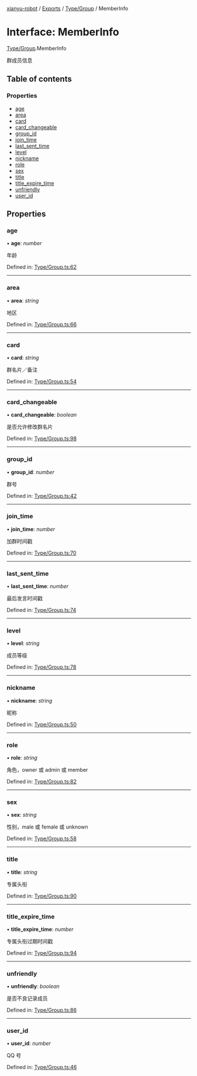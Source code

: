 [xianyu-robot](../README.md) / [Exports](../modules.md) / [Type/Group](../modules/type_group.md) / MemberInfo

# Interface: MemberInfo

[Type/Group](../modules/type_group.md).MemberInfo

群成员信息

## Table of contents

### Properties

- [age](type_group.memberinfo.md#age)
- [area](type_group.memberinfo.md#area)
- [card](type_group.memberinfo.md#card)
- [card\_changeable](type_group.memberinfo.md#card_changeable)
- [group\_id](type_group.memberinfo.md#group_id)
- [join\_time](type_group.memberinfo.md#join_time)
- [last\_sent\_time](type_group.memberinfo.md#last_sent_time)
- [level](type_group.memberinfo.md#level)
- [nickname](type_group.memberinfo.md#nickname)
- [role](type_group.memberinfo.md#role)
- [sex](type_group.memberinfo.md#sex)
- [title](type_group.memberinfo.md#title)
- [title\_expire\_time](type_group.memberinfo.md#title_expire_time)
- [unfriendly](type_group.memberinfo.md#unfriendly)
- [user\_id](type_group.memberinfo.md#user_id)

## Properties

### age

• **age**: *number*

年龄

Defined in: [Type/Group.ts:62](https://github.com/blacktunes/xianyu-robot/blob/ba6672b/src/Type/Group.ts#L62)

___

### area

• **area**: *string*

地区

Defined in: [Type/Group.ts:66](https://github.com/blacktunes/xianyu-robot/blob/ba6672b/src/Type/Group.ts#L66)

___

### card

• **card**: *string*

群名片／备注

Defined in: [Type/Group.ts:54](https://github.com/blacktunes/xianyu-robot/blob/ba6672b/src/Type/Group.ts#L54)

___

### card\_changeable

• **card\_changeable**: *boolean*

是否允许修改群名片

Defined in: [Type/Group.ts:98](https://github.com/blacktunes/xianyu-robot/blob/ba6672b/src/Type/Group.ts#L98)

___

### group\_id

• **group\_id**: *number*

群号

Defined in: [Type/Group.ts:42](https://github.com/blacktunes/xianyu-robot/blob/ba6672b/src/Type/Group.ts#L42)

___

### join\_time

• **join\_time**: *number*

加群时间戳

Defined in: [Type/Group.ts:70](https://github.com/blacktunes/xianyu-robot/blob/ba6672b/src/Type/Group.ts#L70)

___

### last\_sent\_time

• **last\_sent\_time**: *number*

最后发言时间戳

Defined in: [Type/Group.ts:74](https://github.com/blacktunes/xianyu-robot/blob/ba6672b/src/Type/Group.ts#L74)

___

### level

• **level**: *string*

成员等级

Defined in: [Type/Group.ts:78](https://github.com/blacktunes/xianyu-robot/blob/ba6672b/src/Type/Group.ts#L78)

___

### nickname

• **nickname**: *string*

昵称

Defined in: [Type/Group.ts:50](https://github.com/blacktunes/xianyu-robot/blob/ba6672b/src/Type/Group.ts#L50)

___

### role

• **role**: *string*

角色，owner 或 admin 或 member

Defined in: [Type/Group.ts:82](https://github.com/blacktunes/xianyu-robot/blob/ba6672b/src/Type/Group.ts#L82)

___

### sex

• **sex**: *string*

性别，male 或 female 或 unknown

Defined in: [Type/Group.ts:58](https://github.com/blacktunes/xianyu-robot/blob/ba6672b/src/Type/Group.ts#L58)

___

### title

• **title**: *string*

专属头衔

Defined in: [Type/Group.ts:90](https://github.com/blacktunes/xianyu-robot/blob/ba6672b/src/Type/Group.ts#L90)

___

### title\_expire\_time

• **title\_expire\_time**: *number*

专属头衔过期时间戳

Defined in: [Type/Group.ts:94](https://github.com/blacktunes/xianyu-robot/blob/ba6672b/src/Type/Group.ts#L94)

___

### unfriendly

• **unfriendly**: *boolean*

是否不良记录成员

Defined in: [Type/Group.ts:86](https://github.com/blacktunes/xianyu-robot/blob/ba6672b/src/Type/Group.ts#L86)

___

### user\_id

• **user\_id**: *number*

QQ 号

Defined in: [Type/Group.ts:46](https://github.com/blacktunes/xianyu-robot/blob/ba6672b/src/Type/Group.ts#L46)
